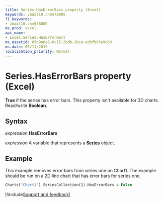 ```yaml
---
title: Series.HasErrorBars property (Excel)
keywords: vbaxl10.chm578089
f1_keywords:
- vbaxl10.chm578089
ms.prod: excel
api_name:
- Excel.Series.HasErrorBars
ms.assetid: 03d9a6e6-8c15-2bdb-1bca-ed9fb95e9cb3
ms.date: 05/11/2019
localization_priority: Normal
---
```



# Series.HasErrorBars property (Excel)

**True** if the series has error bars. This property isn't available for 3D charts. Read/write **Boolean**.


## Syntax

_expression_.**HasErrorBars**

_expression_ A variable that represents a **[Series](Excel.Series(object).md)** object.


## Example

This example removes error bars from series one on Chart1. The example should be run on a 2D line chart that has error bars for series one.

```vb
Charts("Chart1").SeriesCollection(1).HasErrorBars = False
```




[!include[Support and feedback](~/includes/feedback-boilerplate.md)]